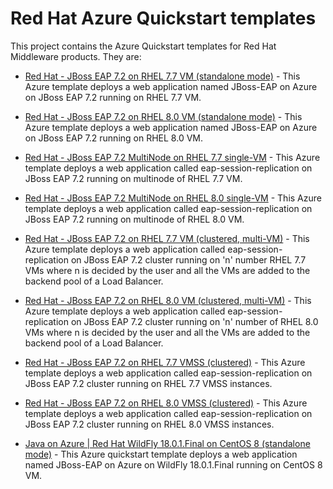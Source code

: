 
# Red Hat Azure Quickstart templates

This project contains the Azure Quickstart templates for Red Hat Middleware products.  They are:

* [Red Hat - JBoss EAP 7.2 on RHEL 7.7 VM (standalone mode)](jboss-eap-standalone-rhel7/README.md) - This Azure template deploys a web application named JBoss-EAP on Azure on JBoss EAP 7.2 running on RHEL 7.7 VM.

* [Red Hat - JBoss EAP 7.2 on RHEL 8.0 VM (standalone mode)](jboss-eap-standalone-rhel8/README.md) - This Azure template deploys a web application named JBoss-EAP on Azure on JBoss EAP 7.2 running on RHEL 8.0 VM.

* [Red Hat - JBoss EAP 7.2 MultiNode on RHEL 7.7 single-VM](jboss-eap-multinode-singlevm-rhel7/README.md) - This Azure template deploys a web application called eap-session-replication on JBoss EAP 7.2 running on multinode of RHEL 7.7 VM.

* [Red Hat - JBoss EAP 7.2 MultiNode on RHEL 8.0 single-VM](jboss-eap-multinode-singlevm-rhel8/README.md) - This Azure template deploys a web application called eap-session-replication on JBoss EAP 7.2 running on multinode of RHEL 8.0 VM.

* [Red Hat - JBoss EAP 7.2 on RHEL 7.7 VM (clustered, multi-VM)](jboss-eap-clustered-multivm-rhel7/README.md) - This Azure template deploys a web application called eap-session-replication on JBoss EAP 7.2 cluster running on 'n' number RHEL 7.7 VMs where n is decided by the user and all the VMs are added to the backend pool of a Load Balancer.

* [Red Hat - JBoss EAP 7.2 on RHEL 8.0 VM (clustered, multi-VM)](jboss-eap-clustered-multivm-rhel8/README.md) - This Azure template deploys a web application called eap-session-replication on JBoss EAP 7.2 cluster running on 'n' number of RHEL 8.0 VMs where n is decided by the user and all the VMs are added to the backend pool of a Load Balancer.

* [Red Hat - JBoss EAP 7.2 on RHEL 7.7 VMSS (clustered)](jboss-eap-clustered-vmss-rhel7/README.md) - This Azure template deploys a web application called eap-session-replication on JBoss EAP 7.2 cluster running on RHEL 7.7 VMSS instances.

* [Red Hat - JBoss EAP 7.2 on RHEL 8.0 VMSS (clustered)](jboss-eap-clustered-vmss-rhel8/README.md) - This Azure template deploys a web application called eap-session-replication on JBoss EAP 7.2 cluster running on RHEL 8.0 VMSS instances.

* [Java on Azure | Red Hat WildFly 18.0.1.Final on CentOS 8 (standalone mode)](wildfly-standalone-centos8/README.md) - This Azure quickstart template deploys a web application named JBoss-EAP on Azure on WildFly 18.0.1.Final running on CentOS 8 VM.
